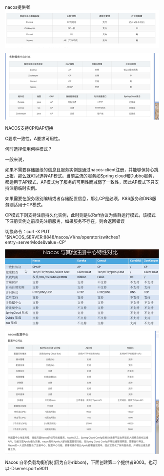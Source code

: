nacos提供者
![img.png](img.png)

![img_1.png](img_1.png)

NACOS支持CP和AP切换

C要求一致性，A要求可用性。

何时选择使用何种模式？

一般来说，

如果不需要存储服级的信息且服务实例是通过nacos-client注册，并能够保持心跳上报，那么就可以选择AP模式。当前主流的服务如Spring cloud和Dubbo服务，都适用于AP模式，AP模式为了服务的可用性而减弱了一致性，因此AP模式下只支持注册临时实例。

如果需要在服务级别编辑或者存储配置信息，那么CP是必须，K8S服务和DNS服务则适用于CP模式。

CP模式下则支持注册持久化实例，此时则是以Raft协议为集群运行模式，该模式下汪册实例之前须先注册服务，如果服务不存在，则会返回错误

切换命令：curl -X PUT '$NACOS_SERVER:8848/nacos/v1/ns/operator/switches?entry=serverMode&value=CP'

![img_2.png](img_2.png)

![img_3.png](img_3.png)


Nacos 自带负载均衡机制(因为自带ribbon)，下面创建第二个提供者9003。也可以-Dserver.port=9011

